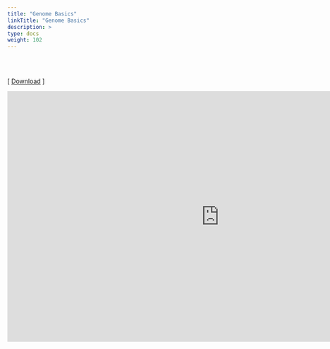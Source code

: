 ```yaml
---
title: "Genome Basics"
linkTitle: "Genome Basics"
description: >
type: docs
weight: 102
---
```


<br></br>

[ [Download](https://docs.google.com/presentation/d/1gL7-mkGd_v2SCJIV4XlVdF6Matdd3rUCz0Xm3Bu4U7c/edit?usp=sharing) ]

<iframe src="https://docs.google.com/presentation/d/e/2PACX-1vQo8GpyZL_4dOiC5GWMbmOeDQ0ZYjRXTsJAu6vSkN1iOq4En0tCCM8UhgxJ8-0QzKl1CzISrT1999D0/embed?start=false&loop=false&delayms=60000" frameborder="0" width="960" height="569" allowfullscreen="true" mozallowfullscreen="true" webkitallowfullscreen="true"></iframe>





